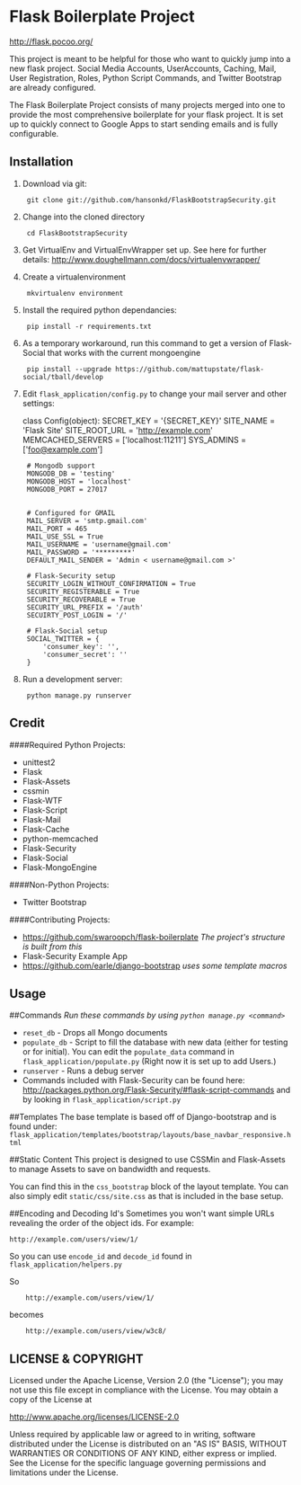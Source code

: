 Flask Boilerplate Project
=========================
http://flask.pocoo.org/

This project is meant to be helpful for those who want to quickly jump into a new flask project. Social Media Accounts, UserAccounts, Caching, Mail, User Registration, Roles, Python Script Commands, and Twitter Bootstrap are already configured. 

The Flask Boilerplate Project consists of many projects merged into one to provide the most comprehensive boilerplate for your flask project. It is set up to quickly connect to Google Apps to start sending emails and is fully configurable.

Installation
------------
1. Download via git:

        git clone git://github.com/hansonkd/FlaskBootstrapSecurity.git

2. Change into the cloned directory

        cd FlaskBootstrapSecurity

2. Get VirtualEnv and VirtualEnvWrapper set up. See here for further details: http://www.doughellmann.com/docs/virtualenvwrapper/
	
3. Create a virtualenvironment

        mkvirtualenv environment

4. Install the required python dependancies:

        pip install -r requirements.txt
    
5. As a temporary workaround, run this command to get a version of Flask-Social that works with the current mongoengine

        pip install --upgrade https://github.com/mattupstate/flask-social/tball/develop

6. Edit `flask_application/config.py` to change your mail server and other settings:

    class Config(object):
        SECRET_KEY = '{SECRET_KEY}'
        SITE_NAME = 'Flask Site'
        SITE_ROOT_URL = 'http://example.com'
        MEMCACHED_SERVERS = ['localhost:11211']
        SYS_ADMINS = ['foo@example.com']
    
        # Mongodb support
        MONGODB_DB = 'testing'
        MONGODB_HOST = 'localhost'
        MONGODB_PORT = 27017


        # Configured for GMAIL
        MAIL_SERVER = 'smtp.gmail.com'
        MAIL_PORT = 465
        MAIL_USE_SSL = True
        MAIL_USERNAME = 'username@gmail.com'
        MAIL_PASSWORD = '*********'
        DEFAULT_MAIL_SENDER = 'Admin < username@gmail.com >'
    
        # Flask-Security setup
        SECURITY_LOGIN_WITHOUT_CONFIRMATION = True
        SECURITY_REGISTERABLE = True
        SECURITY_RECOVERABLE = True
        SECURITY_URL_PREFIX = '/auth'
        SECUIRTY_POST_LOGIN = '/'
    
        # Flask-Social setup
        SOCIAL_TWITTER = {
            'consumer_key': '',
            'consumer_secret': ''
        }


7. Run a development server:
        
        python manage.py runserver

Credit
------
####Required Python Projects:

* unittest2
* Flask
* Flask-Assets
* cssmin
* Flask-WTF
* Flask-Script
* Flask-Mail
* Flask-Cache
* python-memcached
* Flask-Security
* Flask-Social
* Flask-MongoEngine

####Non-Python Projects:
* Twitter Bootstrap

####Contributing Projects:
* https://github.com/swaroopch/flask-boilerplate _The project's structure is built from this_
* Flask-Security Example App
* https://github.com/earle/django-bootstrap _uses some template macros_

Usage
-----

##Commands
_Run these commands by using `python manage.py <command>`_


* `reset_db` - Drops all Mongo documents
* `populate_db` - Script to fill the database with new data (either for testing or for initial). You can edit the `populate_data` command in `flask_application/populate.py` (Right now it is set up to add Users.)
* `runserver` - Runs a debug server
* Commands included with Flask-Security can be found here: http://packages.python.org/Flask-Security/#flask-script-commands and by looking in `flask_application/script.py`

##Templates
The base template is based off of Django-bootstrap and is found under: `flask_application/templates/bootstrap/layouts/base_navbar_responsive.html`

##Static Content
This project is designed to use CSSMin and Flask-Assets to manage Assets to save on bandwidth and requests. 

You can find this in the `css_bootstrap` block of the layout template. You can also simply edit `static/css/site.css` as that is included in the base setup. 

##Encoding and Decoding Id's
Sometimes you won't want simple URLs revealing the order of the object ids. For example:
    
    http://example.com/users/view/1/

So you can use `encode_id` and `decode_id` found in `flask_application/helpers.py`

So 

        http://example.com/users/view/1/
        
becomes

        http://example.com/users/view/w3c8/



LICENSE &amp; COPYRIGHT
-----------------------

Licensed under the Apache License, Version 2.0 (the "License");
you may not use this file except in compliance with the License.
You may obtain a copy of the License at

http://www.apache.org/licenses/LICENSE-2.0

Unless required by applicable law or agreed to in writing, software
distributed under the License is distributed on an "AS IS" BASIS,
WITHOUT WARRANTIES OR CONDITIONS OF ANY KIND, either express or implied.
See the License for the specific language governing permissions and
limitations under the License.
